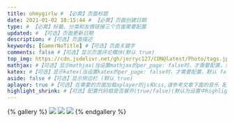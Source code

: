 ```yaml
---
title: ohmygirlw # 【必需】页面标题
date: 2021-01-02 18:15:44 # 【必需】页面创建日期
type: # 【必需】标籤、分类和友情链接三个页面需要配置
updated: # 【可选】页面更新日期
description: #【可选】页面描述
keywords: [GamerNoTitle] #【可选】页面关键字
comments: false #【可选】显示页面评论模块(默认 true)
top_img: https://cdn.jsdelivr.net/gh/jerryc127/CDN@latest/Photo/tags.jpg #【可选】页面顶部图片
mathjax: #【可选】显示mathjax(当设置mathjax的per_page: false时，才需要配置，默认 false)
katex: #【可选】显示katex(当设置katex的per_page: false时，才需要配置，默认 false)
aside: false #【可选】显示侧边栏 (默认 true)
aplayer: true #【可选】在需要的页面加载aplayer的js和css,请参考文章下面的音乐 配置
highlight_shrink: #【可选】配置代码框是否展开(true/false)(默认为设置中highlight_shrink的配置)
---
```


{% gallery %}
![](https://i.loli.net/2019/12/25/E7Jvr4eIPwUNmzq.jpg)
![](https://i.loli.net/2019/12/25/mh19anwBSWIkGlH.jpg)
![](https://i.loli.net/2019/12/25/2tu9JC8ewpBFagv.jpg)
{% endgallery %}
